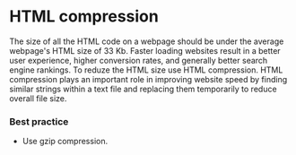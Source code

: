 # HTML compression
The size of all the HTML code on a webpage should be under the average webpage's HTML size of 33 Kb. Faster loading websites result in a better user experience, higher conversion rates, and generally better search engine rankings. To reduze the HTML size use HTML compression. HTML compression plays an important role in improving website speed by finding similar strings within a text file and replacing them temporarily to reduce overall file size.

### Best practice
* Use gzip compression.

